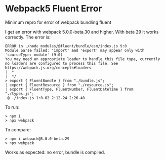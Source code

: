 # Webpack5 Fluent Error
Minimum repro for error of webpack bundling fluent

I get an error with webpack 5.0.0-beta.30 and higher. With beta 29 it works correctly. The error is:

```
ERROR in ./node_modules/@fluent/bundle/esm/index.js 9:0
Module parse failed: 'import' and 'export' may appear only with 'sourceType: module' (9:0)
You may need an appropriate loader to handle this file type, currently no loaders are configured to process this file. See https://webpack.js.org/concepts#loaders
|  *
|  */
> export { FluentBundle } from "./bundle.js";
| export { FluentResource } from "./resource.js";
| export { FluentType, FluentNumber, FluentDateTime } from "./types.js";
 @ ./index.js 1:0-62 2:12-24 2:26-40
 ```

To run:
```
> npm i
> npx webpack
```

To compare:
```
> npm i webpack@5.0.0-beta.29
> npx webpack
```

Works as expected: no error, bundle is compiled.
